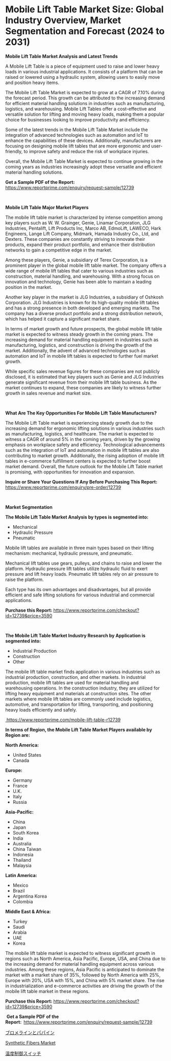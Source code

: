 <p><h1>Mobile Lift Table Market Size: Global Industry Overview, Market Segmentation and Forecast (2024 to 2031)</h1></p><p><strong>Mobile Lift Table Market Analysis and Latest Trends</strong></p>
<p><p>A Mobile Lift Table is a piece of equipment used to raise and lower heavy loads in various industrial applications. It consists of a platform that can be raised or lowered using a hydraulic system, allowing users to easily move and position heavy items.</p><p>The Mobile Lift Table Market is expected to grow at a CAGR of 7.10% during the forecast period. This growth can be attributed to the increasing demand for efficient material handling solutions in industries such as manufacturing, logistics, and warehousing. Mobile Lift Tables offer a cost-effective and versatile solution for lifting and moving heavy loads, making them a popular choice for businesses looking to improve productivity and efficiency.</p><p>Some of the latest trends in the Mobile Lift Table Market include the integration of advanced technologies such as automation and IoT to enhance the capabilities of these devices. Additionally, manufacturers are focusing on designing mobile lift tables that are more ergonomic and user-friendly, to improve safety and reduce the risk of workplace injuries.</p><p>Overall, the Mobile Lift Table Market is expected to continue growing in the coming years as industries increasingly adopt these versatile and efficient material handling solutions.</p></p>
<p><strong>Get a Sample PDF of the Report:&nbsp;</strong> <a href="https://www.reportprime.com/enquiry/request-sample/12739">https://www.reportprime.com/enquiry/request-sample/12739</a></p>
<p>&nbsp;</p>
<p><strong>Mobile Lift Table Major Market Players</strong></p>
<p><p>The mobile lift table market is characterized by intense competition among key players such as W. W. Grainger, Genie, Linamar Corporation, JLG Industries, Pentalift, Lift Products Inc, Marco AB, EdmoLift, LAWECO, Hark Engineers, Lange Lift Company, Midmark, Hamada Industry Co., Ltd, and Dexters. These companies are constantly striving to innovate their products, expand their product portfolio, and enhance their distribution networks to gain a competitive edge in the market.</p><p>Among these players, Genie, a subsidiary of Terex Corporation, is a prominent player in the global mobile lift table market. The company offers a wide range of mobile lift tables that cater to various industries such as construction, material handling, and warehousing. With a strong focus on innovation and technology, Genie has been able to maintain a leading position in the market.</p><p>Another key player in the market is JLG Industries, a subsidiary of Oshkosh Corporation. JLG Industries is known for its high-quality mobile lift tables and has a strong presence in both developed and emerging markets. The company has a diverse product portfolio and a strong distribution network, which has helped it capture a significant market share.</p><p>In terms of market growth and future prospects, the global mobile lift table market is expected to witness steady growth in the coming years. The increasing demand for material handling equipment in industries such as manufacturing, logistics, and construction is driving the growth of the market. Additionally, the advent of advanced technologies such as automation and IoT in mobile lift tables is expected to further fuel market growth.</p><p>While specific sales revenue figures for these companies are not publicly disclosed, it is estimated that key players such as Genie and JLG Industries generate significant revenue from their mobile lift table business. As the market continues to expand, these companies are likely to witness further growth in sales revenue and market size.</p></p>
<p>&nbsp;</p>
<p><strong>What Are The Key Opportunities For Mobile Lift Table Manufacturers?</strong></p>
<p><p>The Mobile Lift Table market is experiencing steady growth due to the increasing demand for ergonomic lifting solutions in various industries such as manufacturing, logistics, and healthcare. The market is expected to witness a CAGR of around 5% in the coming years, driven by the growing emphasis on workplace safety and efficiency. Technological advancements such as the integration of IoT and automation in mobile lift tables are also contributing to market growth. Additionally, the rising adoption of mobile lift tables in e-commerce fulfillment centers is expected to further boost market demand. Overall, the future outlook for the Mobile Lift Table market is promising, with opportunities for innovation and expansion.</p></p>
<p><strong>Inquire or Share Your Questions If Any Before Purchasing This Report:</strong> <a href="https://www.reportprime.com/enquiry/pre-order/12739">https://www.reportprime.com/enquiry/pre-order/12739</a></p>
<p>&nbsp;</p>
<p><strong>Market Segmentation</strong></p>
<p><strong>The Mobile Lift Table Market Analysis by types is segmented into:</strong></p>
<p><ul><li>Mechanical</li><li>Hydraulic Pressure</li><li>Pneumatic</li></ul></p>
<p><p>Mobile lift tables are available in three main types based on their lifting mechanism: mechanical, hydraulic pressure, and pneumatic. </p><p>Mechanical lift tables use gears, pulleys, and chains to raise and lower the platform. Hydraulic pressure lift tables utilize hydraulic fluid to exert pressure and lift heavy loads. Pneumatic lift tables rely on air pressure to raise the platform.</p><p>Each type has its own advantages and disadvantages, but all provide efficient and safe lifting solutions for various industrial and commercial applications.</p></p>
<p><strong>Purchase this Report:&nbsp;</strong><a href="https://www.reportprime.com/checkout?id=12739&price=3590">https://www.reportprime.com/checkout?id=12739&price=3590</a></p>
<p>&nbsp;</p>
<p><strong>The Mobile Lift Table Market Industry Research by Application is segmented into:</strong></p>
<p><ul><li>Industrial Production</li><li>Construction</li><li>Other</li></ul></p>
<p><p>The mobile lift table market finds application in various industries such as industrial production, construction, and other markets. In industrial production, mobile lift tables are used for material handling and warehousing operations. In the construction industry, they are utilized for lifting heavy equipment and materials at construction sites. The other markets where mobile lift tables are commonly used include logistics, automotive, and transportation for lifting, transporting, and positioning heavy loads efficiently and safely.</p></p>
<p><a href="https://www.reportprime.com/mobile-lift-table-r12739">&nbsp;https://www.reportprime.com/mobile-lift-table-r12739</a></p>
<p><strong>In terms of Region, the Mobile Lift Table Market Players available by Region are:</strong></p>
<p>
    <p> <strong> North America: </strong>
        <ul>
            <li>United States</li>
            <li>Canada</li>
        </ul>
        </p> 
    <p> <strong> Europe: </strong>
        <ul>
            <li>Germany</li>
            <li>France</li>
            <li>U.K.</li>
            <li>Italy</li>
            <li>Russia</li>
        </ul>
        </p> 
    <p> <strong> Asia-Pacific: </strong>
        <ul>
            <li>China</li>
            <li>Japan</li>
            <li>South Korea</li>
            <li>India</li>
            <li>Australia</li>
            <li>China Taiwan</li>
            <li>Indonesia</li>
            <li>Thailand</li>
            <li>Malaysia</li>
        </ul>
        </p> 
    <p> <strong> Latin America: </strong>
        <ul>
            <li>Mexico</li>
            <li>Brazil</li>
            <li>Argentina Korea</li>
            <li>Colombia</li>
        </ul>
        </p> 
    <p> <strong> Middle East & Africa: </strong>
        <ul>
            <li>Turkey</li>
            <li>Saudi</li>
            <li>Arabia</li>
            <li>UAE</li>
            <li>Korea</li>
        </ul>
    </p>
    </p>
<p><p>The mobile lift table market is expected to witness significant growth in regions such as North America, Asia Pacific, Europe, USA, and China due to the increasing demand for material handling equipment across various industries. Among these regions, Asia Pacific is anticipated to dominate the market with a market share of 35%, followed by North America with 25%, Europe with 20%, USA with 15%, and China with 5% market share. The rise in industrialization and e-commerce activities are driving the growth of the mobile lift table market in these regions.</p></p>
<p><strong>Purchase this Report: </strong><a href="https://www.reportprime.com/checkout?id=12739&price=3590">https://www.reportprime.com/checkout?id=12739&price=3590</a></p>
<p>&nbsp;<strong>Get a Sample PDF of the Report:&nbsp;&nbsp;</strong><a href="https://www.reportprime.com/enquiry/request-sample/12739">https://www.reportprime.com/enquiry/request-sample/12739</a></p>
<p><strong></strong></p>
<p><p><a href="https://medium.com/@nicolasrown5/%E3%83%96%E3%83%AD%E3%83%A1%E3%83%A9%E3%82%A4%E3%83%B3-%E3%83%91%E3%83%91%E3%82%A4%E3%83%B3%E5%B8%82%E5%A0%B4%E3%83%A1%E3%83%88%E3%83%AA%E3%82%AF%E3%82%B9%E3%81%AE%E8%A7%A3%E8%AA%AD-%E5%B8%82%E5%A0%B4%E3%82%B7%E3%82%A7%E3%82%A2-%E3%83%88%E3%83%AC%E3%83%B3%E3%83%89-%E3%81%8A%E3%82%88%E3%81%B3%E6%88%90%E9%95%B7%E3%83%91%E3%82%BF%E3%83%BC%E3%83%B3-57a69bf9e159">ブロメラインとパパイン</a></p><p><a href="https://skillful-vermicelli-b89.notion.site/Synthetic-Fibers-Market-Share-Market-New-Trends-Analysis-Report-By-Type-By-Application-By-End-us-b10921ca0e2343ceb4dcb76f4583b030">Synthetic Fibers Market</a></p><p><a href="https://medium.com/@victor.sharp87978/2024%E5%B9%B4%E3%81%8B%E3%82%892031%E5%B9%B4%E3%81%BE%E3%81%A7%E3%81%AE%E6%9C%9F%E9%96%93%E3%81%AB%E4%BA%88%E6%B8%AC%E3%81%95%E3%82%8C%E3%82%8B%E6%B8%A9%E5%BA%A6%E5%88%B6%E5%BE%A1%E3%82%B9%E3%82%A4%E3%83%83%E3%83%81%E3%81%AE%E5%B8%82%E5%A0%B4%E5%88%86%E6%9E%90%E3%81%A8%E8%A6%8F%E6%A8%A1-04e4ef221455">温度制御スイッチ</a></p></p>